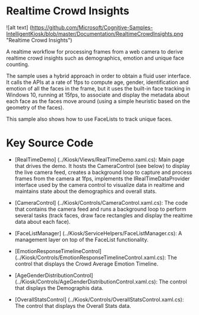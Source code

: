 # Realtime Crowd Insights

![alt text] (https://github.com/Microsoft/Cognitive-Samples-IntelligentKiosk/blob/master/Documentation/RealtimeCrowdInsights.png "Realtime Crowd Insights")

A realtime workflow for processing frames from a web camera to derive realtime crowd insights such as demographics, emotion and unique face counting. 

The sample uses a hybrid approach in order to obtain a fluid user interface. It calls the APIs at a rate of 1fps to compute age, gender, identification and emotion of all the faces in the frame, but it uses the built-in face tracking in Windows 10, running at 15fps, to associate and display the metadata about each face as the faces move around (using a simple heuristic based on the geometry of the faces).

This sample also shows how to use FaceLists to track unique faces.

# Key Source Code

* [RealTimeDemo] (../Kiosk/Views/RealTimeDemo.xaml.cs): Main page that drives the demo. It hosts the CameraControl (see below) to display the live camera feed, creates a background loop to capture and process frames from the camera at 1fps, implements the IRealTimeDataProvider interface used by the camera control to visualize data in realtime and maintains state about the demographics and overall stats.

* [CameraControl] (../Kiosk/Controls/CameraControl.xaml.cs): The code that contains the camera feed and runs a background loop to perform several tasks (track faces, draw face rectangles and display the realtime data about each face).

* [FaceListManager] (../Kiosk/ServiceHelpers/FaceListManager.cs): A management layer on top of the FaceList functionality.

* [EmotionResponseTimelineControl] (../Kiosk/Controls/EmotionResponseTimelineControl.xaml.cs): The control that displays the Crowd Average Emotion Timeline.

* [AgeGenderDistributionControl] (../Kiosk/Controls/AgeGenderDistributionControl.xaml.cs): The control that displays the Demographis data.
 
* [OverallStatsControl] (../Kiosk/Controls/OverallStatsControl.xaml.cs): The control that displays the Overall Stats data.
